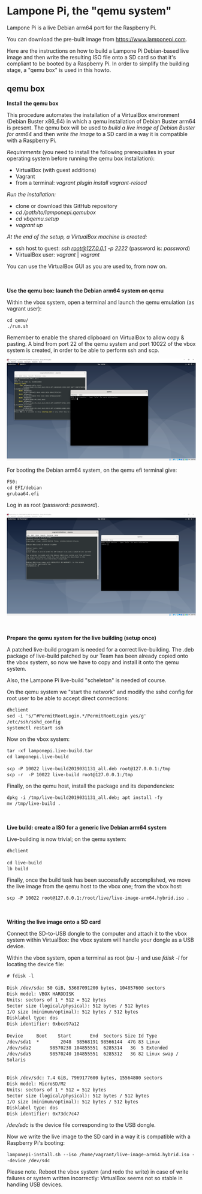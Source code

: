 # Lampone Pi, the "qemu system"

Lampone Pi is a live Debian arm64 port for the Raspberry Pi.

You can download the pre-built image from https://www.lamponepi.com.

Here are the instructions on how to build a Lampone Pi Debian-based live image and then write the resulting ISO file onto a SD card so that it's compliant to be booted by a Raspberry Pi. In order to simplify the building stage, a "qemu box" is used in this howto.


## qemu box

**Install the qemu box**

This procedure automates the installation of a VirtualBox environment (Debian Buster x86_64) in which a qemu installation of Debian Buster arm64 is present. The qemu box will be used to *build a live image of Debian Buster for arm64* and then *write the image* to a SD card in a way it is compatible with a Raspberry Pi.

*Requirements* (you need to install the following prerequisites in your operating system before running the qemu box installation):
 - VirtualBox (with guest additions) 
 - Vagrant
 - from a terminal: *vagrant plugin install vagrant-reload*

*Run the installation:*

 - clone or download this GitHub repository 
 - *cd /path/to/lamponepi.qemubox*
 - *cd vbqemu.setup* 
 - *vagrant up*

*At the end of the setup, a VirtualBox machine is created:*
 - ssh host to guest: *ssh root@127.0.0.1 -p 2222* (password is: *password*)
 - VirtualBox user: *vagrant* | *vagrant*

You can use the VirtualBox GUI as you are used to, from now on.



**\
\
Use the qemu box: launch the Debian arm64 system on qemu**

Within the vbox system, open a terminal and launch the qemu emulation (as vagrant user):

    cd qemu/
    ./run.sh 
    
Remember to enable the shared clipboard on VirtualBox to allow copy & pasting. 
A bind from port 22 of the qemu system and port 10022 of the vbox system is created, in order to be able to perform ssh and scp.

![qemu box](vbqemu.setup/img/vnoxqemu.boot.png)

For booting the Debian arm64 system, on the qemu efi terminal give:

    FS0:
    cd EFI/debian
    grubaa64.efi

Log in as root (password: *password*).

![debian arm](vbqemu.setup/img/debian.arm.png)

**\
\
Prepare the qemu system for the live building (setup once)**

A patched live-build program is needed for a correct live-building. The .deb package of live-build patched by our Team has been already copied onto the vbox system, so now we have to copy and install it onto the qemu system.

Also, the Lampone Pi live-build "scheleton" is needed of course.

On the qemu system we "start the network" and modify the sshd config for root user to be able to accept direct connections:

    dhclient
    sed -i 's/^#PermitRootLogin.*/PermitRootLogin yes/g' /etc/ssh/sshd_config 
    systemctl restart ssh
    
Now on the vbox system:

    tar -xf lamponepi.live-build.tar
    cd lamponepi.live-build
    
    scp -P 10022 live-build2019031131_all.deb root@127.0.0.1:/tmp
    scp -r  -P 10022 live-build root@127.0.0.1:/tmp

Finally, on the qemu host, install the package and its dependencies:

    dpkg -i /tmp/live-build2019031131_all.deb; apt install -fy
    mv /tmp/live-build .

**\
\
Live build: create a ISO for a generic live Debian arm64 system**

Live-building is now trivial; on the qemu system:

    dhclient
    
    cd live-build
    lb build
    
Finally, once the build task has been successfully accomplished, we move the live image from the qemu host to the vbox one; from the vbox host:

    scp -P 10022 root@127.0.0.1:/root/live/live-image-arm64.hybrid.iso .
    
**\
\
Writing the live image onto a SD card**

Connect the SD-to-USB dongle to the computer and attach it to the vbox system within VirtualBox: the vbox system will handle your dongle as a USB device.

Within the vbox system, open a terminal as root (*su -*) and use *fdisk -l* for locating the device file:

    # fdisk -l
    
    Disk /dev/sda: 50 GiB, 53687091200 bytes, 104857600 sectors
    Disk model: VBOX HARDDISK   
    Units: sectors of 1 * 512 = 512 bytes
    Sector size (logical/physical): 512 bytes / 512 bytes
    I/O size (minimum/optimal): 512 bytes / 512 bytes
    Disklabel type: dos
    Disk identifier: 0xbce97a12

    Device     Boot    Start       End  Sectors Size Id Type
    /dev/sda1  *        2048  98568191 98566144  47G 83 Linux
    /dev/sda2       98570238 104855551  6285314   3G  5 Extended
    /dev/sda5       98570240 104855551  6285312   3G 82 Linux swap / Solaris


    Disk /dev/sdc: 7.4 GiB, 7969177600 bytes, 15564800 sectors
    Disk model: MicroSD/M2      
    Units: sectors of 1 * 512 = 512 bytes
    Sector size (logical/physical): 512 bytes / 512 bytes
    I/O size (minimum/optimal): 512 bytes / 512 bytes
    Disklabel type: dos
    Disk identifier: 0x73dc7c47

*/dev/sdc* is the device file corresponding to the USB dongle.

Now we write the live image to the SD card in a way it is compatible with a Raspberry Pi's booting:

    lamponepi-install.sh --iso /home/vagrant/live-image-arm64.hybrid.iso --device /dev/sdc
    
Please note. Reboot the vbox system (and redo the write) in case of write failures or system written incorrectly: VirtualBox seems not so stable in handling USB devices.    
